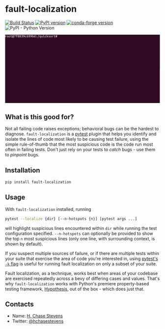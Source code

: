 # fault-localization

[![Build Status](https://travis-ci.org/hchasestevens/fault-localization.svg?branch=master)](https://travis-ci.org/hchasestevens/fault-localization)
[![PyPI version](https://badge.fury.io/py/fault-localization.svg)](https://pypi.org/project/fault-localization)
[![conda-forge version](https://img.shields.io/conda/vn/conda-forge/fault-localization.svg)](https://anaconda.org/conda-forge/fault-localization)
![PyPI - Python Version](https://img.shields.io/pypi/pyversions/fault-localization.svg) 

<img src="demo.gif" width="642">

## What is this good for?

Not all failing code raises exceptions; behavioral bugs can be the hardest to diagnose. 
`fault-localization` is a [pytest](https://docs.pytest.org/en/latest/) plugin that helps you identify and isolate the lines of code most
likely to be causing test failure, using the simple rule-of-thumb that the most suspicious code is the
code run most often in failing tests. Don't just rely on your tests to _catch_ bugs - use them to _pinpoint_ bugs.

## Installation

```bash
pip install fault-localization
```

## Usage

With `fault-localization` installed, running

```bash
pytest --localize {dir} [--n-hotspots {n}] [pytest args ...]
```

will highlight suspicious lines encountered within `dir` while running the test configuration specified.
`--n-hotspots` can optionally be provided to show the top `n` most suspicious lines (only one line, with surrounding context,
is shown by default).

If you suspect multiple sources of failure, or if there are multiple tests within your suite that 
exercise the area of code you're interested in, using [pytest's `-k` flag](https://docs.pytest.org/en/latest/usage.html#specifying-tests-selecting-tests) is useful for running 
fault localization on only a subset of your suite.

Fault localization, as a technique, works best when areas of your codebase are exercised repeatedly 
across a bevy of differing cases and values. That's why `fault-localization` works with Python's premiere 
property-based testing framework, [Hypothesis](http://hypothesis.works), out of the box - which does 
just that.

## Contacts

* Name: [H. Chase Stevens](http://www.chasestevens.com)
* Twitter: [@hchasestevens](https://twitter.com/hchasestevens)
